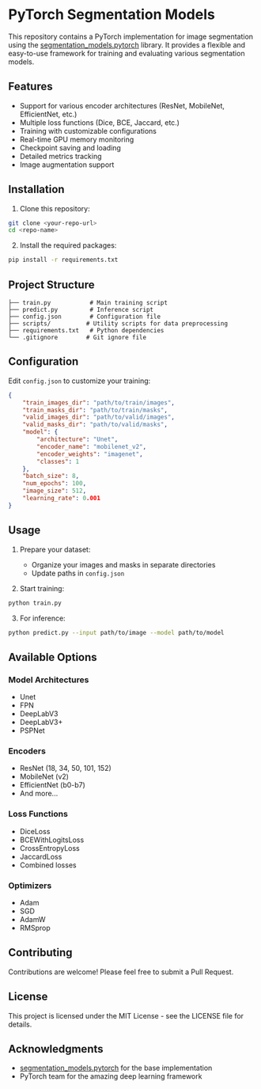 # PyTorch Segmentation Models

This repository contains a PyTorch implementation for image segmentation using the [segmentation_models.pytorch](https://github.com/qubvel/segmentation_models.pytorch) library. It provides a flexible and easy-to-use framework for training and evaluating various segmentation models.

## Features

- Support for various encoder architectures (ResNet, MobileNet, EfficientNet, etc.)
- Multiple loss functions (Dice, BCE, Jaccard, etc.)
- Training with customizable configurations
- Real-time GPU memory monitoring
- Checkpoint saving and loading
- Detailed metrics tracking
- Image augmentation support

## Installation

1. Clone this repository:
```bash
git clone <your-repo-url>
cd <repo-name>
```

2. Install the required packages:
```bash
pip install -r requirements.txt
```

## Project Structure

```
├── train.py           # Main training script
├── predict.py         # Inference script
├── config.json        # Configuration file
├── scripts/          # Utility scripts for data preprocessing
├── requirements.txt   # Python dependencies
└── .gitignore        # Git ignore file
```

## Configuration

Edit `config.json` to customize your training:

```json
{
    "train_images_dir": "path/to/train/images",
    "train_masks_dir": "path/to/train/masks",
    "valid_images_dir": "path/to/valid/images",
    "valid_masks_dir": "path/to/valid/masks",
    "model": {
        "architecture": "Unet",
        "encoder_name": "mobilenet_v2",
        "encoder_weights": "imagenet",
        "classes": 1
    },
    "batch_size": 8,
    "num_epochs": 100,
    "image_size": 512,
    "learning_rate": 0.001
}
```

## Usage

1. Prepare your dataset:
   - Organize your images and masks in separate directories
   - Update paths in `config.json`

2. Start training:
```bash
python train.py
```

3. For inference:
```bash
python predict.py --input path/to/image --model path/to/model
```

## Available Options

### Model Architectures
- Unet
- FPN
- DeepLabV3
- DeepLabV3+
- PSPNet

### Encoders
- ResNet (18, 34, 50, 101, 152)
- MobileNet (v2)
- EfficientNet (b0-b7)
- And more...

### Loss Functions
- DiceLoss
- BCEWithLogitsLoss
- CrossEntropyLoss
- JaccardLoss
- Combined losses

### Optimizers
- Adam
- SGD
- AdamW
- RMSprop

## Contributing

Contributions are welcome! Please feel free to submit a Pull Request.

## License

This project is licensed under the MIT License - see the LICENSE file for details.

## Acknowledgments

- [segmentation_models.pytorch](https://github.com/qubvel/segmentation_models.pytorch) for the base implementation
- PyTorch team for the amazing deep learning framework
